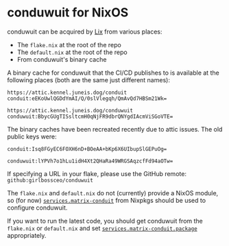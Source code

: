 # conduwuit for NixOS

conduwuit can be acquired by [Lix][lix] from various places:

* The `flake.nix` at the root of the repo
* The `default.nix` at the root of the repo
* From conduwuit's binary cache

A binary cache for conduwuit that the CI/CD publishes to is available at the
following places (both are the same just different names):

```
https://attic.kennel.juneis.dog/conduit
conduit:eEKoUwlQGDdYmAI/Q/0slVlegqh/QmAvQd7HBSm21Wk=

https://attic.kennel.juneis.dog/conduwuit
conduwuit:BbycGUgTISsltcmH0qNjFR9dbrQNYgdIAcmViSGoVTE=
```

The binary caches have been recreated recently due to attic issues. The old public keys were:

```
conduit:Isq8FGyEC6FOXH6nD+BOeAA+bKp6X6UIbupSlGEPuOg=

conduwuit:lYPVh7o1hLu1idH4Xt2QHaRa49WRGSAqzcfFd94aOTw=
```

If specifying a URL in your flake, please use the GitHub remote: `github:girlbossceo/conduwuit`

The `flake.nix` and `default.nix` do not (currently) provide a NixOS module, so
(for now) [`services.matrix-conduit`][module] from Nixpkgs should be used to
configure conduwuit.

If you want to run the latest code, you should get conduwuit from the `flake.nix`
or `default.nix` and set [`services.matrix-conduit.package`][package]
appropriately.

[lix]: https://lix.systems/
[module]: https://search.nixos.org/options?channel=unstable&query=services.matrix-conduit
[package]: https://search.nixos.org/options?channel=unstable&query=services.matrix-conduit.package
